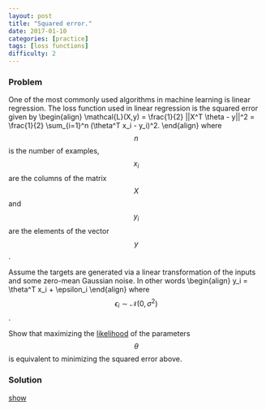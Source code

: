 ```yaml
---
layout: post
title: "Squared error."
date: 2017-01-10
categories: [practice]
tags: [loss functions]
difficulty: 2
---
```


### Problem ###

One of the most commonly used algorithms in machine learning is linear
regression.  The loss function used in linear regression is the squared error
given by
\begin{align}
\mathcal{L}(X,y) = \frac{1}{2} ||X^T \theta - y||^2 = \frac{1}{2} \sum\_{i=1}^n (\theta^T x\_i - y\_i)^2.
\end{align}
where $$n$$ is the number of examples, $$x_i$$ are the columns of the matrix
$$X$$ and $$y_i$$ are the elements of the vector $$y$$.

Assume the targets are generated via a linear transformation of the inputs and
some zero-mean Gaussian noise. In other words
\begin{align}
y\_i = \theta^T x\_i + \epsilon\_i
\end{align}
where $$\epsilon_i \sim \mathcal{N}(0, \sigma^2)$$.

Show that maximizing the [likelihood] of the parameters $$\theta$$ is equivalent
to minimizing the squared error above.

### Solution ###
<a id='answer-toggle' href="#" onclick="toggleDiv()">show</a>

<div id="answer-block"  style="display:none;" markdown="1">
First note that $$\epsilon_i = y_i - \theta^T x_i$$. This says that the
difference between the ground truth $$y_i$$ and the prediction $$\theta^T x_i$$
follows a zero-mean Gaussian distribution. Alternatively $$y_i \sim
\mathcal{N}(\theta^T x_i, \sigma^2)$$.

The likelihood of the parameters is thus given by
\begin{align}
P\_{\theta}(y | X) &= \prod\_{i=1}^n \mathcal{N}(y\_i;  \theta^T x\_i, \sigma^2) \\\
&= \prod\_{i=1}^n \frac{1}{\sqrt{2\pi}\sigma} \exp\left( -\frac{(y\_i - \theta^T x\_i)^2}{2\sigma^2} \right)
\end{align}

Rather than maximizing the likelihood, we can minimize the negative
log-likelihood. Recall $$\log$$ is monotonic and increasing thus does not
change the value of $$\theta$$ which optimizes the function. Thus we have

\begin{align}
-\log P\_{\theta}(y | X) &= - \sum\_{i=1}^n \log \frac{1}{\sqrt{2\pi}\sigma} \exp\left( -\frac{(y\_i - \theta^T x\_i)^2}{2\sigma^2} \right) \\\
&= - n \log \frac{1}{\sqrt{2\pi}\sigma} - \sum\_{i=1}^n \left( -\frac{(y\_i - \theta^T x\_i)^2}{2\sigma^2} \right) \\\
&= - n \log \frac{1}{\sqrt{2\pi}\sigma} + \frac{1}{2\sigma^2} \sum\_{i=1}^n (y\_i - \theta^T x\_i)^2 \\\
&=  a + \frac{b}{2} \sum\_{i=1}^n (y\_i - \theta^T x\_i)^2
\end{align}
where $$a = - n \log \frac{1}{\sqrt{2\pi}\sigma}$$ and $$b = \frac{1}{\sigma^2}$$.

The constants $$a$$ and $$b$$ also do not effect the value of $$\theta$$ which
optimizes the function, thus we are left with the equivalent problem of
minimizing
\begin{align}
\frac{1}{2} \sum\_{i=1}^n (y\_i - \theta^T x\_i)^2
\end{align}
which is precisely the squared error objective function.
</div>

[likelihood]: https://en.wikipedia.org/wiki/Likelihood_function

